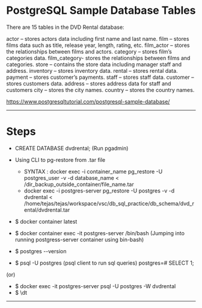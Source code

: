 # PostgreSQL Sample Database Tables

There are 15 tables in the DVD Rental database:

actor – stores actors data including first name and last name.
film – stores films data such as title, release year, length, rating, etc.
film_actor – stores the relationships between films and actors.
category – stores film’s categories data.
film_category- stores the relationships between films and categories.
store – contains the store data including manager staff and address.
inventory – stores inventory data.
rental – stores rental data.
payment – stores customer’s payments.
staff – stores staff data.
customer – stores customers data.
address – stores address data for staff and customers
city – stores the city names.
country – stores the country names.

https://www.postgresqltutorial.com/postgresql-sample-database/

---

# Steps

- CREATE DATABASE dvdrental; (Run pgadmin)
- Using CLI to pg-restore from .tar file

  - SYNTAX : docker exec -i container_name pg_restore -U postgres_user -v -d database_name < /dir_backup_outside_container/file_name.tar
  - docker exec -i postgres-server pg_restore -U postgres -v -d dvdrental < /home/tejas/tejas/workspace/vsc/db_sql_practice/db_schema/dvd_rental/dvdrental.tar

- \$ docker container latest
- \$ docker container exec -it postgres-server /bin/bash
  (Jumping into running postgress-server container using bin-bash)
- \$ postgres --version
- \$ psql -U postgres (psql client to run sql queries)
  postgres=# SELECT 1;

(or)

- \$ docker exec -it postgres-server psql -U postgres -W dvdrental
- \$ \dt

---
